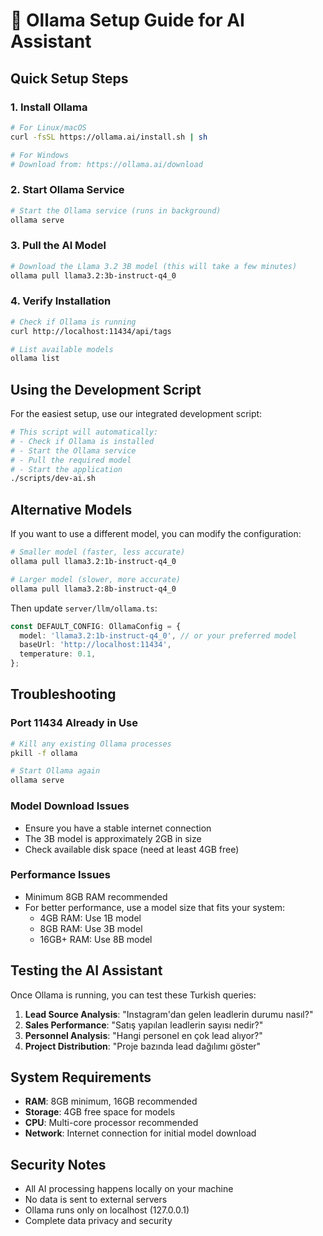 # 🚀 Ollama Setup Guide for AI Assistant

## Quick Setup Steps

### 1. Install Ollama
```bash
# For Linux/macOS
curl -fsSL https://ollama.ai/install.sh | sh

# For Windows
# Download from: https://ollama.ai/download
```

### 2. Start Ollama Service
```bash
# Start the Ollama service (runs in background)
ollama serve
```

### 3. Pull the AI Model
```bash
# Download the Llama 3.2 3B model (this will take a few minutes)
ollama pull llama3.2:3b-instruct-q4_0
```

### 4. Verify Installation
```bash
# Check if Ollama is running
curl http://localhost:11434/api/tags

# List available models
ollama list
```

## Using the Development Script

For the easiest setup, use our integrated development script:

```bash
# This script will automatically:
# - Check if Ollama is installed
# - Start the Ollama service
# - Pull the required model
# - Start the application
./scripts/dev-ai.sh
```

## Alternative Models

If you want to use a different model, you can modify the configuration:

```bash
# Smaller model (faster, less accurate)
ollama pull llama3.2:1b-instruct-q4_0

# Larger model (slower, more accurate)
ollama pull llama3.2:8b-instruct-q4_0
```

Then update `server/llm/ollama.ts`:
```typescript
const DEFAULT_CONFIG: OllamaConfig = {
  model: 'llama3.2:1b-instruct-q4_0', // or your preferred model
  baseUrl: 'http://localhost:11434',
  temperature: 0.1,
};
```

## Troubleshooting

### Port 11434 Already in Use
```bash
# Kill any existing Ollama processes
pkill -f ollama

# Start Ollama again
ollama serve
```

### Model Download Issues
- Ensure you have a stable internet connection
- The 3B model is approximately 2GB in size
- Check available disk space (need at least 4GB free)

### Performance Issues
- Minimum 8GB RAM recommended
- For better performance, use a model size that fits your system:
  - 4GB RAM: Use 1B model
  - 8GB RAM: Use 3B model
  - 16GB+ RAM: Use 8B model

## Testing the AI Assistant

Once Ollama is running, you can test these Turkish queries:

1. **Lead Source Analysis**: "Instagram'dan gelen leadlerin durumu nasıl?"
2. **Sales Performance**: "Satış yapılan leadlerin sayısı nedir?"
3. **Personnel Analysis**: "Hangi personel en çok lead alıyor?"
4. **Project Distribution**: "Proje bazında lead dağılımı göster"

## System Requirements

- **RAM**: 8GB minimum, 16GB recommended
- **Storage**: 4GB free space for models
- **CPU**: Multi-core processor recommended
- **Network**: Internet connection for initial model download

## Security Notes

- All AI processing happens locally on your machine
- No data is sent to external servers
- Ollama runs only on localhost (127.0.0.1)
- Complete data privacy and security